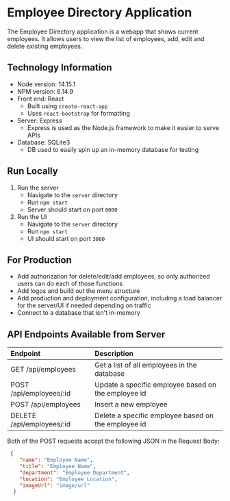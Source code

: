 # Employee Directory Application
The Employee Directory application is a webapp that shows current employees. It allows users to view the list of employees, add, edit and delete existing employees.


## Technology Information
- Node version: 14.15.1
- NPM version: 6.14.9
- Front end: React
   - Built using `create-react-app`
   - Uses `react-bootstrap` for formatting
- Server: Express
   - Express is used as the Node.js framework to make it easier to serve APIs
- Database: SQLite3
   - DB used to easily spin up an in-memory database for testing

## Run Locally
 1. Run the server
    - Navigate to the `server` directory
    - Run `npm start`
    - Server should start on port `8000`    
 2. Run the UI
    - Navigate to the `server` directory
    - Run `npm start`
    - UI should start on port `3000`

## For Production
- Add authorization for delete/edit/add employees, so only authorized users can do each of those functions
- Add logos and build out the menu structure
- Add production and deployment configuration, including a load balancer for the server/UI if needed depending on traffic 
- Connect to a database that isn't in-memory


## API Endpoints Available from Server
| Endpoint | Description |
| :---  | :---  |
| GET /api/employees | Get a list of all employees in the database | 
| POST /api/employees/:id | Update a specific employee based on the employee id |
| POST /api/employees | Insert a new employee |
| DELETE /api/employees/:id | Delete a specific employee based on the employee id |

Both of the POST requests accept the following JSON in the Request Body:

```json
 {
    "name": "Employee Name",
    "title": "Employee Name",
    "department": "Employee Department",
    "location": "Employee Location",
    "imageUrl": "image/url"
  }
```
